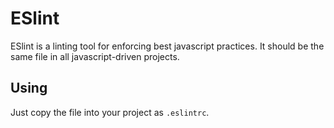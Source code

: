 # ESlint

ESlint is a linting tool for enforcing best javascript practices. It should be the same file in all javascript-driven projects.


## Using

Just copy the file into your project as `.eslintrc`.
